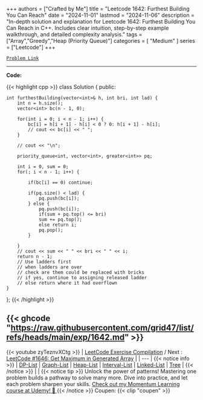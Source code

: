 
+++
authors = ["Crafted by Me"]
title = "Leetcode 1642: Furthest Building You Can Reach"
date = "2024-11-01"
lastmod = "2024-11-06"
description = "In-depth solution and explanation for Leetcode 1642: Furthest Building You Can Reach in C++. Includes clear intuition, step-by-step example walkthrough, and detailed complexity analysis."
tags = ["Array","Greedy","Heap (Priority Queue)"]
categories = [
    "Medium"
]
series = ["Leetcode"]
+++



[`Problem Link`](https://leetcode.com/problems/furthest-building-you-can-reach/description/)

---
**Code:**

{{< highlight cpp >}}
class Solution {
public:

    int furthestBuilding(vector<int>& h, int bri, int lad) {
        int n = h.size();
        vector<int> bc(n - 1, 0);
        
        for(int i = 0; i < n - 1; i++) {
            bc[i] = h[i + 1] - h[i] < 0 ? 0: h[i + 1] - h[i];
            // cout << bc[i] << " ";
        }
 
        // cout << "\n";
        
        priority_queue<int, vector<int>, greater<int>> pq;
        
        int i = 0, sum = 0;
        for(; i < n - 1; i++) {

            if(bc[i] == 0) continue;
            
            if(pq.size() < lad) {
                pq.push(bc[i]);
            } else {
                pq.push(bc[i]);
                if(sum + pq.top() <= bri)
                sum += pq.top();
                else return i;
                pq.pop();
            }
            
        }
        // cout << sum << " " << bri << " " << i;
        return n - 1;
        // Use ladders first
        // when ladders are over
        // check are them could be replaced with bricks
        // if yes, continue to assigning released ladder
        // else return where it had overflown
    }
};
{{< /highlight >}}

{{< ghcode "https://raw.githubusercontent.com/grid47/list/refs/heads/main/exp/1642.md" >}}
---
{{< youtube zyTeznvXCtg >}}
| [LeetCode Exercise Compilation](https://grid47.xyz/leetcode/) / Next : [LeetCode #1646: Get Maximum in Generated Array](https://grid47.xyz/posts/leetcode_1646) |
| --- |
{{< notice info >}}
| [DP-List](https://grid47.xyz/lists/dp/) | [Graph-List](https://grid47.xyz/lists/graph/) | [Heap-List](https://grid47.xyz/lists/heap/) | [Interval-List](https://grid47.xyz/lists/interval/) | [Linked-List](https://grid47.xyz/lists/ll/) | [Tree](https://grid47.xyz/lists/tree/) |
{{< /notice >}}
| |
{{< notice tip >}}
Unlock the power of patterns! Mastering one problem builds a pathway to solve many more. Dive into practice, and let each problem sharpen your skills. [Check out my Momentum Learning course at Udemy! 🚀 ](https://www.udemy.com/course/algorithms-and-data-structures-in-cpp/)
{{< /notice >}}
Coupen: {{< clip "coupen" >}}
